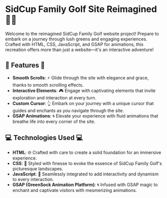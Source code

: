 # SidCup Family Golf Site Reimagined 🏌️‍♂️

Welcome to the reimagined SidCup Family Golf website project! Prepare to embark on a journey through lush greens and engaging experiences. Crafted with HTML, CSS, JavaScript, and GSAP for animations, this recreation offers more than just a website—it's an interactive adventure!

## 🌟 Features 🌟


- **Smooth Scrolls**: ⚡️ Glide through the site with elegance and grace, thanks to smooth scrolling effects.
- **Interactive Elements**: 🎮 Engage with captivating elements that invite exploration and interaction at every turn.
- **Custom Cursor**: 👆 Embark on your journey with a unique cursor that guides and enchants as you navigate through the site.
- **GSAP Animations**: 🌀 Elevate your experience with fluid animations that breathe life into every corner of the site.

## 💻 Technologies Used 💻

- **HTML**: 🌐 Crafted with care to create a solid foundation for an immersive experience.
- **CSS**: 🎨 Styled with finesse to evoke the essence of SidCup Family Golf's picturesque landscapes.
- **JavaScript**: 🚀 Seamlessly integrated to add interactivity and dynamism to every interaction.
- **GSAP (GreenSock Animation Platform)**: 🌀 Infused with GSAP magic to enchant and captivate visitors with mesmerizing animations.

